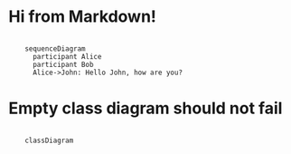 # Hi from Markdown!

```{mermaid}

    sequenceDiagram
      participant Alice
      participant Bob
      Alice->John: Hello John, how are you?
```

# Empty class diagram should not fail

```{mermaid}

    classDiagram
```

